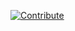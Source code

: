 [![Contribute](https://www.eclipse.org/che/factory-contribute.svg)](https://che.prod-preview.openshift.io/f?url=https://raw.githubusercontent.com/ibuziuk/my-che-devfiles/master/wildfly-quickstart/devfile.yaml)
